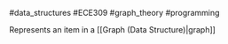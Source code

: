 #data_structures #ECE309 #graph_theory #programming 

Represents an item in a [[Graph (Data Structure)|graph]]